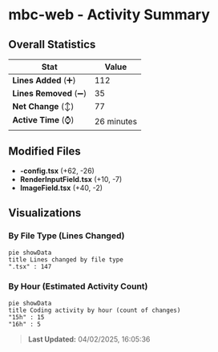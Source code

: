 # mbc-web - Activity Summary 

## Overall Statistics

| Stat                   | Value                                                             |
| ---------------------- | ----------------------------------------------------------------- |
| **Lines Added** (➕)   | 112                                          |
| **Lines Removed** (➖) | 35                                        |
| **Net Change** (↕)    | 77                |
| **Active Time** (⌚)   | 26 minutes |


## Modified Files
- **-config.tsx** (+62, -26)
- **RenderInputField.tsx** (+10, -7)
- **ImageField.tsx** (+40, -2)

## Visualizations

### By File Type (Lines Changed)

```mermaid
pie showData
title Lines changed by file type
".tsx" : 147
```

### By Hour (Estimated Activity Count)

```mermaid
pie showData
title Coding activity by hour (count of changes)
"15h" : 15
"16h" : 5
```


> **Last Updated:** 04/02/2025, 16:05:36